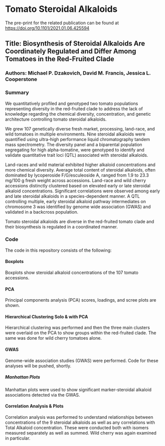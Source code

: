 # Tomato Steroidal Alkaloids

The pre-print for the related publication can be found at https://doi.org/10.1101/2021.01.06.425594

## Title: Biosynthesis of Steroidal Alkaloids Are Coordinately Regulated and Differ Among Tomatoes in the Red-Fruited Clade
### Authors: Michael P. Dzakovich, David M. Francis, Jessica L. Cooperstone
### Summary

We quantitatively profiled and genotyped two tomato populations representing diversity in the red-fruited clade to address the lack of knowledge regarding the chemical diversity, concentration, and genetic architecture controlling tomato steroidal alkaloids.

We grew 107 genetically diverse fresh market, processing, land-race, and wild tomatoes in multiple environments. Nine steroidal alkaloids were quantified using ultra-high performance liquid chromatography tandem mass spectrometry. The diversity panel and a biparental population segregating for high alpha-tomatine, were genotyped to identify and validate quantitative trait loci (QTL) associated with steroidal alkaloids.

Land-races and wild material exhibited higher alkaloid concentrations and more chemical diversity. Average total content of steroidal alkaloids, often dominated by lycoperoside F/G/esculeoside A, ranged from 1.9 to 23.3 mg/100 g fresh weight across accessions. Land-race and wild cherry accessions distinctly clustered based on elevated early or late steroidal alkaloid concentrations. Significant correlations were observed among early and late steroidal alkaloids in a species-dependent manner. A QTL controlling multiple, early steroidal alkaloid pathway intermediates on chromosome 3 was identified by genome wide association (GWAS) and validated in a backcross population.

Tomato steroidal alkaloids are diverse in the red-fruited tomato clade and their biosynthesis is regulated in a coordinated manner.

### Code

The code in this repository consists of the following:

#### Boxplots

Boxplots show steroidal alkaloid concentrations of the 107 tomato accessions.

#### PCA

Principal components analysis (PCA) scores, loadings, and scree plots are shown.

#### Hierarchical Clustering Solo & with PCA

Hierarchical clustering was performed and then the three main clusters were overlaid on the PCA to show groups within the red-fruited clade. The same was done for wild cherry tomatoes alone.

#### GWAS

Genome-wide association studies (GWAS) were performed. Code for these analyses will be pushed, shortly.

##### Manhattan Plots

Manhattan plots were used to show significant marker-steroidal alkaloid associations detected via the GWAS.

#### Correlation Analysis & Plots

Correlation analysis was performed to understand relationships between concentrations of the 9 steroidal alkaloids as well as any correlations with Total Alkaloid concentration. These were conducted both with isomers measured separately as well as summed. Wild cherry was again examined in particular.
